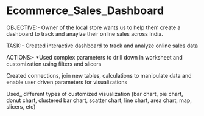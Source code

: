 # Ecommerce_Sales_Dashboard

OBJECTIVE:-
Owner of the local store wants us to help them create a dashboard to track and anaylze their online sales across India.

TASK:-
Created interactive dashboard to track and analyze online sales data


ACTIONS:-
*Used complex parameters to drill down in worksheet and
customization using filters and slicers

Created connections, join new tables, calculations to manipulate
data and enable user driven parameters for visualizations

Used_ different types of customized
visualization (bar chart, pie chart, donut chart,
clustered bar chart, scatter chart, line chart,
area chart, map, slicers, etc)
